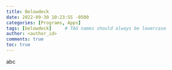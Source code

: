 ```yaml
---
title: Belowdeck
date: 2022-09-30 10:23:SS -0500
categories: [Programs, Apps]
tags: [belowdeck]     # TAG names should always be lowercase
author: <author_id>
comments: true
toc: true
---
```


abc
